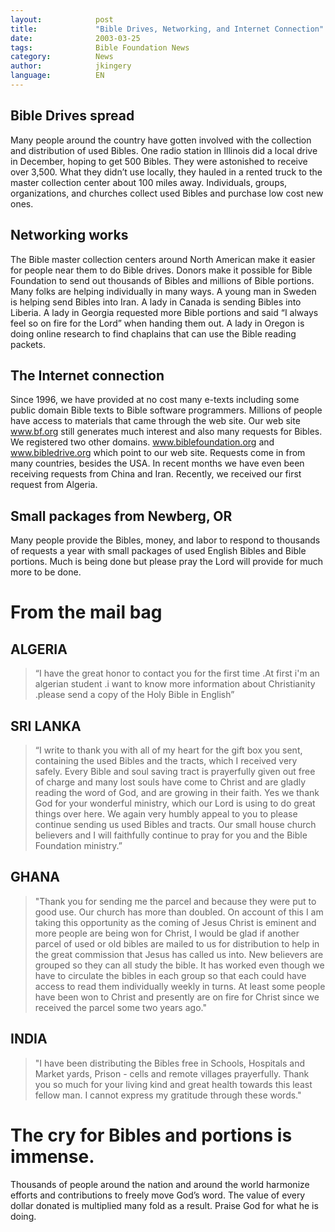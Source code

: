 ```yaml
---
layout:            post 
title:             "Bible Drives, Networking, and Internet Connection" 
date:              2003-03-25 
tags:              Bible Foundation News 
category:          News 
author:            jkingery 
language:          EN 
---
```


## Bible Drives spread 

Many people around the country have gotten involved with the collection 
and distribution of used Bibles. One radio station in Illinois did a 
local drive in December, hoping to get 500 Bibles. They were astonished 
to receive over 3,500. What they didn’t use locally, they hauled in a 
rented truck to the master collection center about 100 miles away. 
Individuals, groups, organizations, and churches collect used Bibles 
and purchase low cost new ones. 

## Networking works 

The Bible master collection centers around North American make it 
easier for people near them to do Bible drives. Donors make it possible 
for Bible Foundation to send out thousands of Bibles and millions of 
Bible portions. Many folks are helping individually in many ways. A 
young man in Sweden is helping send Bibles into Iran. A lady in Canada 
is sending Bibles into Liberia. A lady in Georgia requested more Bible 
portions and said “I always feel so on fire for the Lord” when handing 
them out. A lady in Oregon is doing online research to find chaplains 
that can use the Bible reading packets. 

## The Internet connection 

Since 1996, we have provided at no cost many e-texts including some 
public domain Bible texts to Bible software programmers. Millions of 
people have access to materials that came through the web site. Our web 
site www.bf.org still generates much interest and also many requests 
for Bibles. We registered two other domains. www.biblefoundation.org 
and www.bibledrive.org which point to our web site. Requests come in 
from many countries, besides the USA. In recent months we have even 
been receiving requests from China and Iran. Recently, we received our 
first request from Algeria. 

## Small packages from Newberg, OR 

Many people provide the Bibles, money, and labor to respond to 
thousands of requests a year with small packages of used English Bibles 
and Bible portions. Much is being done but please pray the Lord will 
provide for much more to be done. 


# From the mail bag 

## ALGERIA

> “I have the great honor to contact you for the first time .At first i'm 
> an algerian student .i want to know more information about Christianity 
> .please send a copy of the Holy Bible in English” 

## SRI LANKA

> “I write to thank you with all of my heart for the gift box you sent, 
> containing the used Bibles and the tracts, which I received very 
> safely. Every Bible and soul saving tract is prayerfully given out free 
> of charge and many lost souls have come to Christ and are gladly 
> reading the word of God, and are growing in their faith. Yes we thank 
> God for your wonderful ministry, which our Lord is using to do great 
> things over here. We again very humbly appeal to you to please continue 
> sending us used Bibles and tracts. Our small house church believers and 
> I will faithfully continue to pray for you and the Bible Foundation 
> ministry.” 

## GHANA

> "Thank you for sending me the parcel and because they were put to good 
> use. Our church has more than doubled. On account of this I am taking 
> this opportunity as the coming of Jesus Christ is eminent and more 
> people are being won for Christ, I would be glad if another parcel of 
> used or old bibles are mailed to us for distribution to help in the 
> great commission that Jesus has called us into. New believers are 
> grouped so they can all study the bible. It has worked even though we 
> have to circulate the bibles in each group so that each could have 
> access to read them individually weekly in turns. At least some people 
> have been won to Christ and presently are on fire for Christ since we 
> received the parcel some two years ago." 

## INDIA

> "I have been distributing the Bibles free in Schools, Hospitals and 
> Market yards, Prison - cells and remote villages prayerfully. Thank you 
> so much for your living kind and great health towards this least fellow 
> man. I cannot express my gratitude through these words." 


# The cry for Bibles and portions is immense. 

Thousands of people around the nation and around the world harmonize 
efforts and contributions to freely move God’s word. The value of every 
dollar donated is multiplied many fold as a result. Praise God for what 
he is doing. 
